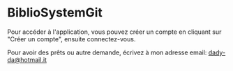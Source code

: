# BiblioSystemGit


Pour accéder à l'application, vous pouvez créer un compte en cliquant sur "Créer un compte", ensuite connectez-vous. 

Pour avoir des prêts ou autre demande, écrivez à mon adresse email: dady-da@hotmail.it
